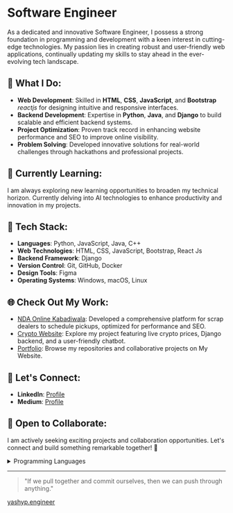   #                                                                                 Software Engineer

As a dedicated and innovative Software Engineer, I possess a strong foundation in programming and development with a keen interest in cutting-edge technologies. My passion lies in creating robust and user-friendly web applications, continually updating my skills to stay ahead in the ever-evolving tech landscape.

## 🚀 What I Do:

- **Web Development**: Skilled in **HTML**, **CSS**, **JavaScript**, and **Bootstrap** *reactjs* for designing intuitive and responsive interfaces.
- **Backend Development**: Expertise in **Python**, **Java**, and **Django** to build scalable and efficient backend systems.
- **Project Optimization**: Proven track record in enhancing website performance and SEO to improve online visibility.
- **Problem Solving**: Developed innovative solutions for real-world challenges through hackathons and professional projects.

## 🌱 Currently Learning:

I am always exploring new learning opportunities to broaden my technical horizon. Currently delving into AI technologies to enhance productivity and innovation in my projects.

## 🔧 Tech Stack:

- **Languages**: Python, JavaScript, Java, C++
- **Web Technologies**: HTML, CSS, JavaScript, Bootstrap, React Js
- **Backend Framework**: Django
- **Version Control**: Git, GitHub, Docker
- **Design Tools**: Figma
- **Operating Systems**: Windows, macOS, Linux

## 🌐 Check Out My Work:

- [NDA Online Kabadiwala](https://ndaonlinekabadiwala.com/): Developed a comprehensive platform for scrap dealers to schedule pickups, optimized for performance and SEO.
- [Crypto Website](https://github.com/yashyp12/Cryptox): Explore my project featuring live crypto prices, Django backend, and a user-friendly chatbot.
- [Portfolio](https://yashyp.engineer): Browse my repositories and collaborative projects on My Website.

## 👥 Let's Connect:

- **LinkedIn**: [Profile](https://www.linkedin.com/in/yashyp12/)
- **Medium**: [Profile]( https://medium.com/@yashyp12)

## 🤝 Open to Collaborate:

I am actively seeking exciting projects and collaboration opportunities. Let's connect and build something remarkable together! 🚀

<details>
<summary>Programming Languages</summary>

| Rank | Languages   |
|-----:|-------------|
|     1| Python      |
|     2| JavaScript  |
|     3| SQL Database|
|     4| Java        |
|     5| C++         |

</details>

---
> "If we pull together and commit ourselves, then we can push through anything."
> 
> 

[yashyp.engineer](https://yashyp.engineer)
